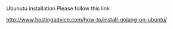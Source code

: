 Ubunutu installation
Please follow this link

http://www.hostingadvice.com/how-to/install-golang-on-ubuntu/